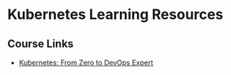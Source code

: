 # Kubernetes Learning Resources

## Course Links

- [Kubernetes: From Zero to DevOps Expert](https://www.udemy.com/course/kubernetes-sifirdan-zirveye-devops-uzmani)

